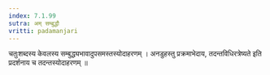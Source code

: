```yaml
---
index: 7.1.99
sutra: अम् सम्बुद्धौ
vritti: padamanjari
---
```


  चतुःशब्दस्य केवलस्य सम्बुद्ध्यभावादुपसमस्तस्योदाहरणम् । अनडुहस्तु प्रक्रमाभेदाय, तदन्तविधिरत्रेष्यते इति प्रदर्शनाय च तदन्तस्योदाहरणम् ॥